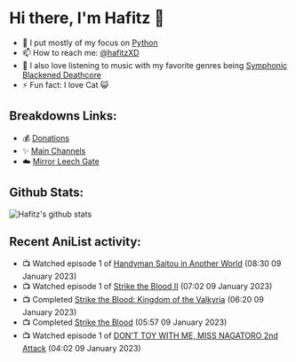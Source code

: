 # Hi there, I'm Hafitz 👋
- 🐍 I put mostly of my focus on [Python](https://python.org)
- 📫 How to reach me: [@hafitzXD](https://t.me/hafitzXD)
- 🎵 I also love listening to music with my favorite genres being [Symphonic Blackened Deathcore](https://youtu.be/qyYmS_iBcy4)
- ⚡ Fun fact: I love Cat 😺

## Breakdowns Links:
- 💰 [Donations](https://t.me/TheBreakdowns/2)
- ✨ [Main Channels](https://t.me/TheBreakdowns)
- ☁️ [Mirror Leech Gate](https://t.me/BreakdownsGate)

## Github Stats:
![Hafitz's github stats](https://github-readme-stats.vercel.app/api?username=breakdowns&show_icons=true&count_private=true&bg_color=00000000&text_color=777)

## Recent AniList activity:
<!-- ANILIST_ACTIVITY:start -->

-   📺 Watched episode 1 of [Handyman Saitou in Another World](https://anilist.co/anime/144092) (08:30 09 January 2023)
-   📺 Watched episode 1 of [Strike the Blood II](https://anilist.co/anime/21815) (07:02 09 January 2023)
-   📺 Completed [Strike the Blood: Kingdom of the Valkyria](https://anilist.co/anime/21098) (06:20 09 January 2023)
-   📺 Completed [Strike the Blood](https://anilist.co/anime/18277) (05:57 09 January 2023)
-   📺 Watched episode 1 of [DON'T TOY WITH ME, MISS NAGATORO 2nd Attack](https://anilist.co/anime/140596) (04:02 09 January 2023)

<!-- ANILIST_ACTIVITY:end -->
